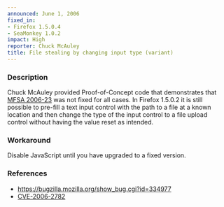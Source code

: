 ```yaml
---
announced: June 1, 2006
fixed_in:
- Firefox 1.5.0.4
- SeaMonkey 1.0.2
impact: High
reporter: Chuck McAuley
title: File stealing by changing input type (variant)
---
```


<h3>Description</h3>

<p>Chuck McAuley provided Proof-of-Concept code that demonstrates that
<a href="mfsa2006-23.html">MFSA 2006-23</a> was not fixed for all cases. 
In Firefox 1.5.0.2 it is still possible to pre-fill a text input control 
with the path to a file at a known location and then change the type of 
the input control to a file upload control without having the value 
reset as intended.</p>

<h3>Workaround</h3>

<p>Disable JavaScript until you have upgraded to a fixed version.</p>

<h3>References</h3>

<ul>
<li><a href="https://bugzilla.mozilla.org/show_bug.cgi?id=334977">
https://bugzilla.mozilla.org/show_bug.cgi?id=334977</a></li>
<li>
<a class="ex-ref" href="http://www.cve.mitre.org/cgi-bin/cvename.cgi?name=CVE-2006-2782">CVE-2006-2782</a></li>
</ul>



